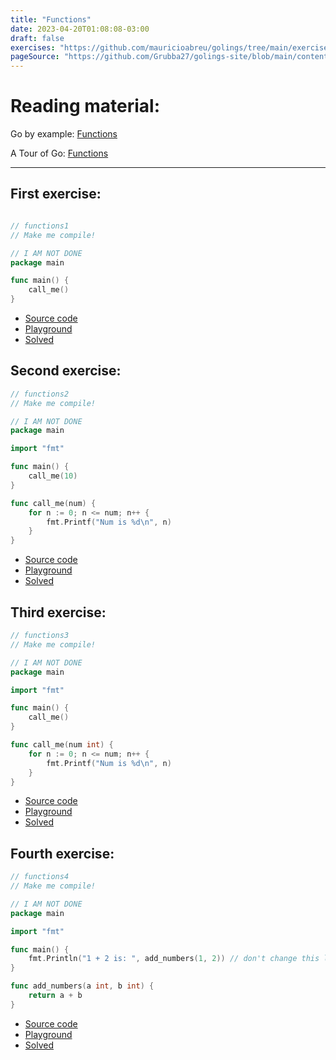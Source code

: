 ```yaml
---
title: "Functions"
date: 2023-04-20T01:08:08-03:00
draft: false
exercises: "https://github.com/mauricioabreu/golings/tree/main/exercises/functions"
pageSource: "https://github.com/Grubba27/golings-site/blob/main/content/exercises/functions.md"
---
```


# Reading material:

Go by example: [Functions](https://gobyexample.com/functions)

A Tour of Go: [Functions](https://go.dev/tour/basics/4)

---

## First exercise:

```go

// functions1
// Make me compile!

// I AM NOT DONE
package main

func main() {
	call_me()
}
```

- [Source code](https://github.com/mauricioabreu/golings/blob/main/exercises/functions/functions1/main.go)
- [Playground](https://go.dev/play/p/v_lC8LDSs05)
- [Solved](https://go.dev/play/p/no2gWFrkAg4)

## Second exercise:

```go
// functions2
// Make me compile!

// I AM NOT DONE
package main

import "fmt"

func main() {
	call_me(10)
}

func call_me(num) {
	for n := 0; n <= num; n++ {
		fmt.Printf("Num is %d\n", n)
	}
}
```

- [Source code](https://github.com/mauricioabreu/golings/blob/main/exercises/functions/functions2/main.go)
- [Playground](https://go.dev/play/p/dCT1Vfaa9aB)
- [Solved](https://go.dev/play/p/m793kd_CdTn)

## Third exercise:

```go
// functions3
// Make me compile!

// I AM NOT DONE
package main

import "fmt"

func main() {
	call_me()
}

func call_me(num int) {
	for n := 0; n <= num; n++ {
		fmt.Printf("Num is %d\n", n)
	}
}
```

- [Source code](https://github.com/mauricioabreu/golings/blob/main/exercises/functions/functions3/main.go)
- [Playground](https://go.dev/play/p/dRe45O4Pj6X)
- [Solved](https://go.dev/play/p/ZOF9DMH_PUl)

## Fourth exercise:

```go
// functions4
// Make me compile!

// I AM NOT DONE
package main

import "fmt"

func main() {
	fmt.Println("1 + 2 is: ", add_numbers(1, 2)) // don't change this line
}

func add_numbers(a int, b int) {
	return a + b
}

```
- [Source code](https://github.com/mauricioabreu/golings/blob/main/exercises/functions/functions4/main.go)
- [Playground](https://go.dev/play/p/sSZuhGw2J8y)
- [Solved](https://go.dev/play/p/ChxSPGyk5CZ)
